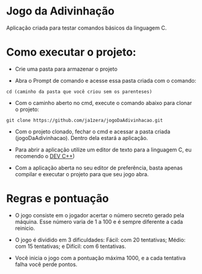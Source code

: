 # Jogo da Adivinhação

Aplicação criada para testar comandos básicos da linguagem C.


# Como executar o projeto:

- Crie uma pasta para armazenar o projeto

- Abra o Prompt de comando e acesse essa pasta criada com o comando:
```
cd (caminho da pasta que você criou sem os parenteses)
```

- Com o caminho aberto no cmd, execute o comando abaixo para clonar o projeto:

```
git clone https://github.com/ja1zera/jogoDaAdivinhacao.git
```

- Com o projeto clonado, fechar o cmd e acessar a pasta criada (jogoDaAdivinhacao). Dentro dela estará a aplicação.

- Para abrir a aplicação utilize um editor de texto para a linguagem C, eu recomendo o [DEV C++](<https://sourceforge.net/projects/orwelldevcpp/files/latest/download>))

- Com a aplicação aberta no seu editor de preferência, basta apenas compilar e executar o projeto para que seu jogo abra.


# Regras e pontuação

- O jogo consiste em o jogador acertar o número secreto gerado pela máquina. Esse número varia de 1 a 100 e é sempre diferente a cada reinicio.

- O jogo é dividido em 3 dificuldades: Fácil: com 20 tentativas; Médio: com 15 tentativas; e Difícil: com 6 tentativas.

- Você inicia o jogo com a pontuação máxima 1000, e a cada tentativa falha você perde pontos.
